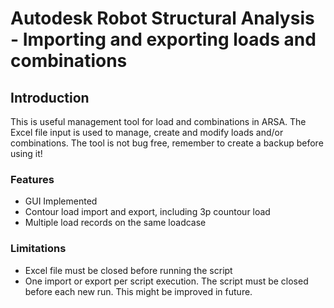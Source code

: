 # Autodesk Robot Structural Analysis - Importing and exporting loads and combinations
## Introduction
This is useful management tool for load and combinations in ARSA. 
The Excel file input is used to manage, create and modify loads and/or combinations.
The tool is not bug free, remember to create a backup before using it!
### Features
- GUI Implemented
- Contour load import and export, including 3p countour load
- Multiple load records on the same loadcase
### Limitations
- Excel file must be closed before running the script
- One import or export per script execution. The script must be closed before each new run. This might be improved in future.